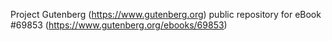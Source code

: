 Project Gutenberg (https://www.gutenberg.org) public repository for
eBook #69853 (https://www.gutenberg.org/ebooks/69853)
